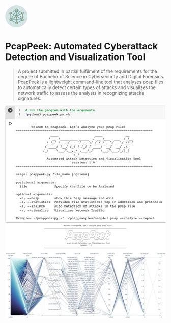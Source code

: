 <img src='pcappeek_logo.png' width='70'> 

# PcapPeek: Automated Cyberattack Detection and Visualization Tool

> A project submitted in partial fulfilment of the requirements for the degree of Bachelor of Science in Cybersecurity and Digital Forensics. 
PcapPeek is a lightweight command-line tool that analyses pcap files to automatically detect certain types of attacks and visualizes the network traffic to assess the analysts in recognizing attacks signatures.


<img src='Screen Shot 2022-05-20 at 11.55.22 PM.png'>
<img src='Screen Shot 2022-05-21 at 12.23.52 AM.png'>

